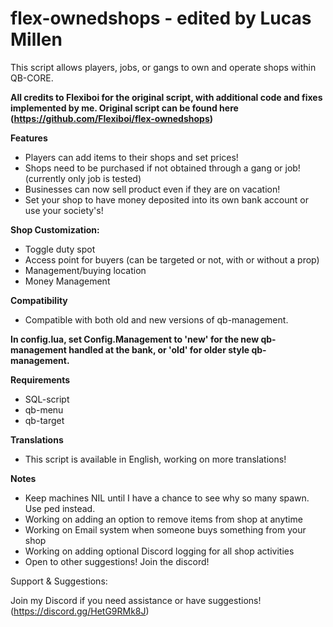 # flex-ownedshops - edited by Lucas Millen

This script allows players, jobs, or gangs to own and operate shops within QB-CORE.

**All credits to Flexiboi for the original script, with additional code and fixes implemented by me. Original script can be found here (https://github.com/Flexiboi/flex-ownedshops)**

**Features**

- Players can add items to their shops and set prices!
- Shops need to be purchased if not obtained through a gang or job! (currently only job is tested)
- Businesses can now sell product even if they are on vacation!
- Set your shop to have money deposited into its own bank account or use your society's!

**Shop Customization:**

- Toggle duty spot
- Access point for buyers (can be targeted or not, with or without a prop)
- Management/buying location
- Money Management

**Compatibility**

- Compatible with both old and new versions of qb-management.

**In config.lua, set Config.Management to 'new' for the new qb-management handled at the bank, or 'old' for older style qb-management.**

**Requirements**
- SQL-script
- qb-menu
- qb-target

**Translations**

- This script is available in English, working on more translations! 

**Notes**
- Keep machines NIL until I have a chance to see why so many spawn. Use ped instead.
- Working on adding an option to remove items from shop at anytime
- Working on Email system when someone buys something from your shop
- Working on adding optional Discord logging for all shop activities
- Open to other suggestions! Join the discord!

Support & Suggestions:

Join my Discord if you need assistance or have suggestions! (https://discord.gg/HetG9RMk8J)
